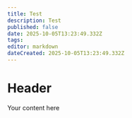 ```yaml
---
title: Test
description: Test
published: false
date: 2025-10-05T13:23:49.332Z
tags: 
editor: markdown
dateCreated: 2025-10-05T13:23:49.332Z
---
```


# Header
Your content here